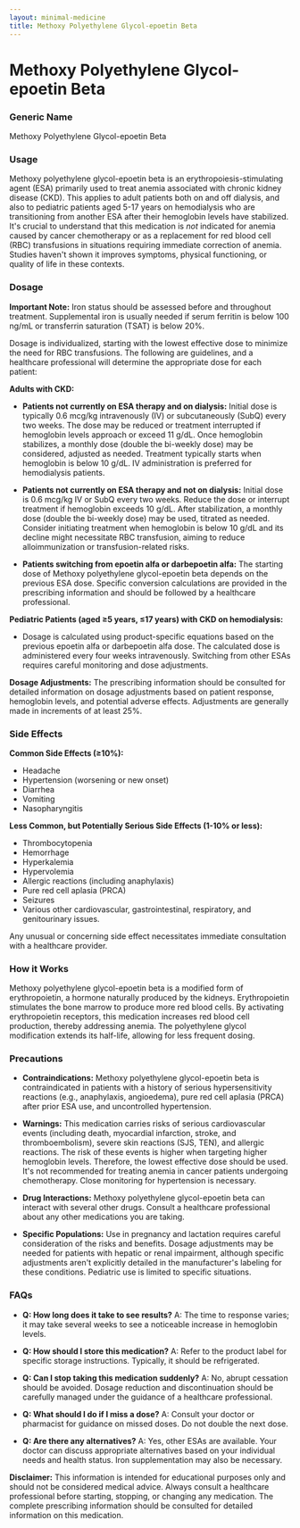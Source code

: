 ```yaml
---
layout: minimal-medicine
title: Methoxy Polyethylene Glycol-epoetin Beta
---
```


# Methoxy Polyethylene Glycol-epoetin Beta
### Generic Name
Methoxy Polyethylene Glycol-epoetin Beta

### Usage
Methoxy polyethylene glycol-epoetin beta is an erythropoiesis-stimulating agent (ESA) primarily used to treat anemia associated with chronic kidney disease (CKD).  This applies to adult patients both on and off dialysis, and also to pediatric patients aged 5-17 years on hemodialysis who are transitioning from another ESA after their hemoglobin levels have stabilized.  It's crucial to understand that this medication is *not* indicated for anemia caused by cancer chemotherapy or as a replacement for red blood cell (RBC) transfusions in situations requiring immediate correction of anemia.  Studies haven't shown it improves symptoms, physical functioning, or quality of life in these contexts.

### Dosage

**Important Note:**  Iron status should be assessed before and throughout treatment. Supplemental iron is usually needed if serum ferritin is below 100 ng/mL or transferrin saturation (TSAT) is below 20%.

Dosage is individualized, starting with the lowest effective dose to minimize the need for RBC transfusions.  The following are guidelines, and a healthcare professional will determine the appropriate dose for each patient:

**Adults with CKD:**

* **Patients not currently on ESA therapy and on dialysis:** Initial dose is typically 0.6 mcg/kg intravenously (IV) or subcutaneously (SubQ) every two weeks.  The dose may be reduced or treatment interrupted if hemoglobin levels approach or exceed 11 g/dL.  Once hemoglobin stabilizes, a monthly dose (double the bi-weekly dose) may be considered, adjusted as needed. Treatment typically starts when hemoglobin is below 10 g/dL. IV administration is preferred for hemodialysis patients.

* **Patients not currently on ESA therapy and not on dialysis:**  Initial dose is 0.6 mcg/kg IV or SubQ every two weeks. Reduce the dose or interrupt treatment if hemoglobin exceeds 10 g/dL. After stabilization, a monthly dose (double the bi-weekly dose) may be used, titrated as needed.  Consider initiating treatment when hemoglobin is below 10 g/dL and its decline might necessitate RBC transfusion, aiming to reduce alloimmunization or transfusion-related risks.

* **Patients switching from epoetin alfa or darbepoetin alfa:** The starting dose of Methoxy polyethylene glycol-epoetin beta depends on the previous ESA dose. Specific conversion calculations are provided in the prescribing information and should be followed by a healthcare professional.

**Pediatric Patients (aged ≥5 years, ≤17 years) with CKD on hemodialysis:**

* Dosage is calculated using product-specific equations based on the previous epoetin alfa or darbepoetin alfa dose.  The calculated dose is administered every four weeks intravenously.  Switching from other ESAs requires careful monitoring and dose adjustments.

**Dosage Adjustments:**  The prescribing information should be consulted for detailed information on dosage adjustments based on patient response, hemoglobin levels, and potential adverse effects.  Adjustments are generally made in increments of at least 25%.

### Side Effects

**Common Side Effects (≥10%):**

* Headache
* Hypertension (worsening or new onset)
* Diarrhea
* Vomiting
* Nasopharyngitis

**Less Common, but Potentially Serious Side Effects (1-10% or less):**

* Thrombocytopenia
* Hemorrhage
* Hyperkalemia
* Hypervolemia
* Allergic reactions (including anaphylaxis)
* Pure red cell aplasia (PRCA)
* Seizures
* Various other cardiovascular, gastrointestinal, respiratory, and genitourinary issues.

Any unusual or concerning side effect necessitates immediate consultation with a healthcare provider.

### How it Works

Methoxy polyethylene glycol-epoetin beta is a modified form of erythropoietin, a hormone naturally produced by the kidneys.  Erythropoietin stimulates the bone marrow to produce more red blood cells.  By activating erythropoietin receptors, this medication increases red blood cell production, thereby addressing anemia. The polyethylene glycol modification extends its half-life, allowing for less frequent dosing.


### Precautions

* **Contraindications:**  Methoxy polyethylene glycol-epoetin beta is contraindicated in patients with a history of serious hypersensitivity reactions (e.g., anaphylaxis, angioedema), pure red cell aplasia (PRCA) after prior ESA use, and uncontrolled hypertension.

* **Warnings:** This medication carries risks of serious cardiovascular events (including death, myocardial infarction, stroke, and thromboembolism), severe skin reactions (SJS, TEN), and allergic reactions.  The risk of these events is higher when targeting higher hemoglobin levels. Therefore, the lowest effective dose should be used.  It's not recommended for treating anemia in cancer patients undergoing chemotherapy.  Close monitoring for hypertension is necessary.

* **Drug Interactions:**  Methoxy polyethylene glycol-epoetin beta can interact with several other drugs.  Consult a healthcare professional about any other medications you are taking.

* **Specific Populations:**  Use in pregnancy and lactation requires careful consideration of the risks and benefits.  Dosage adjustments may be needed for patients with hepatic or renal impairment, although specific adjustments aren't explicitly detailed in the manufacturer's labeling for these conditions.  Pediatric use is limited to specific situations.

### FAQs

* **Q: How long does it take to see results?** A: The time to response varies; it may take several weeks to see a noticeable increase in hemoglobin levels.

* **Q: How should I store this medication?** A: Refer to the product label for specific storage instructions. Typically, it should be refrigerated.

* **Q: Can I stop taking this medication suddenly?** A: No, abrupt cessation should be avoided.  Dosage reduction and discontinuation should be carefully managed under the guidance of a healthcare professional.

* **Q: What should I do if I miss a dose?** A: Consult your doctor or pharmacist for guidance on missed doses.  Do not double the next dose.

* **Q: Are there any alternatives?** A:  Yes, other ESAs are available.  Your doctor can discuss appropriate alternatives based on your individual needs and health status.  Iron supplementation may also be necessary.

**Disclaimer:** This information is intended for educational purposes only and should not be considered medical advice. Always consult a healthcare professional before starting, stopping, or changing any medication.  The complete prescribing information should be consulted for detailed information on this medication.
